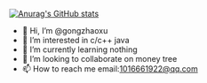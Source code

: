 [![Anurag's GitHub stats](https://github-readme-stats.vercel.app/api?username=gongzhaoxu)](https://github.com/anuraghazra/github-readme-stats)
- 👋 Hi, I’m @gongzhaoxu
- 👀 I’m interested in c/c++ java
- 🌱 I’m currently learning nothing
- 💞️ I’m looking to collaborate on money tree
- 📫 How to reach me 
     email:1016661922@qq.com
     

<!---
gongzhaoxu/gongzhaoxu is a ✨ special ✨ repository because its `README.md` (this file) appears on your GitHub profile.
You can click the Preview link to take a look at your changes.
--->
